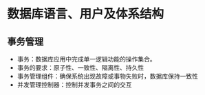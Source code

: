 # 数据库语言、用户及体系结构
## 事务管理
- 事务：数据库应用中完成单一逻辑功能的操作集合。
- 事务的要求：原子性、一致性、隔离性、持久性
- 事务管理组件：确保系统出现故障或事物失败时，数据库保持一致性
- 并发管理控制器：控制并发事务之间的交互